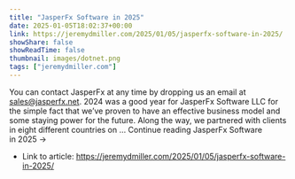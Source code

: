 ```yaml
---
title: "JasperFx Software in 2025"
date: 2025-01-05T18:02:37+00:00
link: https://jeremydmiller.com/2025/01/05/jasperfx-software-in-2025/
showShare: false
showReadTime: false
thumbnail: images/dotnet.png
tags: ["jeremydmiller.com"]
---
```

You can contact JasperFx at any time by dropping us an email at sales@jasperfx.net. 2024 was a good year for JasperFx Software LLC for the simple fact that we’ve proven to have an effective business model and some staying power for the future. Along the way, we partnered with clients in eight different countries on … Continue reading JasperFx Software in 2025 →

- Link to article: https://jeremydmiller.com/2025/01/05/jasperfx-software-in-2025/